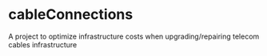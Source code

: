 # cableConnections
A project to optimize infrastructure costs when upgrading/repairing telecom cables infrastructure
